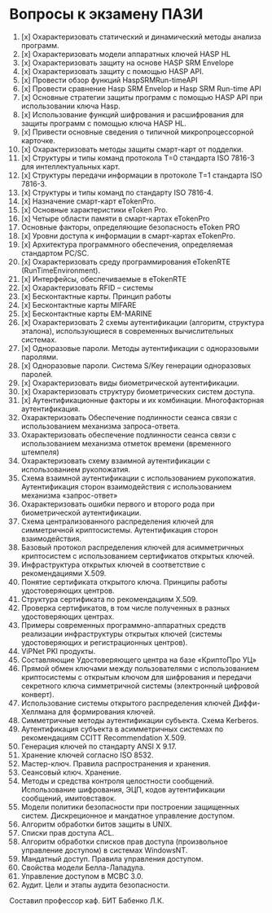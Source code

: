 # Вопросы к экзамену  ПАЗИ

1.  [x] Охарактеризовать статический и динамический методы анализа программ.
2.  [x] Охарактеризовать модели аппаратных ключей HASP HL
3.  [x] Охарактеризовать защиту на основе  HASP SRM Envelope
4.  [x] Охарактеризовать защиту с помощью HASP API.
5.  [x] Провести обзор функций HaspSRMRun-timeAPI
6.  [x] Провести сравнение Hasp SRM Envelop и Hasp SRM Run-time API
7.  [x] Основные стратегии защиты программ с помощью HASP API при использовании ключа Hasp.
8.  [x] Использование функций шифрования и расшифрования для защиты программ с помощью ключа HASP HL.
9. [x] Привести основные сведения о типичной микропроцессорной карточке.
10. [x] Охарактеризовать методы защиты смарт-карт от подделки.
11. [x] Структуры и типы команд протокола Т=0 стандарта ISO 7816-3 для интеллектуальных карт.
12. [x] Структуры передачи информации в протоколе Т=1 стандарта ISO 7816-3.
13. [x] Структуры и типы команд по стандарту ISO 7816-4.
14. [x] Назначение смарт-карт  eTokenPro.
15. [x] Основные характеристики eToken Pro.
16. [x] Четыре области  памяти в смарт-картах eTokenPro
17. Основные факторы, определяющие безопасность eToken PRO
18. [x] Уровни доступа к информации в смарт-картах eTokenPro.
19. [x] Архитектура программного обеспечения, определяемая стандартом PC/SC.
20. [x] Охарактеризовать среду программирования eTokenRTE (RunTimeEnvironment).
21. [x] Интерфейсы, обеспечиваемые в eTokenRTE
22. [x] Охарактеризовать RFID – системы
23. [x] Бесконтактные карты. Принцип работы
24. [x] Бесконтактные карты MIFARE
25. [x] Бесконтактные карты EM-MARINE
26. [x] Охарактеризовать 2 схемы аутентификации (алгоритм, структура эталона), использующиеся в современных вычислительных системах.
27. [x] Одноразовые пароли. Методы аутентификации с одноразовыми паролями.
28. [x] Одноразовые пароли. Система S/Key генерации одноразовых паролей.
29. [x] Охарактеризовать виды биометрической аутентификации.
30. [x] Охарактеризовать структуру биометрических систем доступа.
31. [x] Аутентификационные факторы и их комбинации. Многофакторная аутентификация.
32.  Охарактеризовать Обеспечение подлинности сеанса связи с использованием механизма запроса-ответа.
33.  Охарактеризовать обеспечение подлинности сеанса связи с использованием механизма отметок времени (временного штемпеля)
34.  Охарактеризовать схему взаимной аутентификации с использованием рукопожатия.
35.  Схема взаимной аутентификации с использованием рукопожатия. Аутентификация сторон взаимодействия с использованием механизма «запрос-ответ»
36.  Охарактеризовать ошибки первого и второго рода при биометрической аутентификации.
1.   Схема централизованного распределения ключей для симметричной криптосистемы. Аутентификация сторон взаимодействия.
2.   Базовый протокол распределения ключей для асимметричных криптосистем с использованием сертификатов открытых ключей.
3.   Инфраструктура открытых ключей в соответствие с рекомендациями X.509.
4.   Понятие сертификата открытого ключа. Принципы работы удостоверяющих центров.
5.   Структура сертификата по рекомендациям X.509.
6.   Проверка сертификатов, в том числе полученных в разных удостоверяющих центрах.
7.   Примеры современных программно-аппаратных средств реализации инфраструктуры открытых ключей (системы удостоверяющих и регистрационных центров).
8.   ViPNet PKI продукты.
9.   Составляющие Удостоверяющего центра на базе «КриптоПро УЦ»
10.  Прямой обмен ключами между пользователями с использованием криптосистемы с открытым ключом для шифрования и передачи секретного ключа симметричной системы (электронный цифровой конверт).
11.  Использование системы открытого распределения ключей Диффи-Хеллмана для формирования ключей.
12.  Симметричные методы аутентификации субъекта. Схема Kerberos.
13.  Аутентификация субъекта в асимметричных системах по рекомендациям CCITT Recommendation X.509.
14.  Генерация ключей по стандарту ANSI X 9.17.
15.  Хранение ключей согласно ISO 8532.
16.  Мастер-ключ. Правила распространения и хранения. 
17.  Сеансовый ключ.  Хранение. 
18.  Методы и средства контроля целостности сообщений. Использование шифрования, ЭЦП, кодов аутентификации сообщений,  имитовставок.
19.  Модели политики безопасности при построении защищенных систем. Дискреционное и мандатное управление доступом. 
20.  Алгоритм обработки битов защиты в UNIX.
21.  Списки прав доступа ACL.
22.  Алгоритм обработки списков прав доступа (произвольное управление доступом) в системах WindowsNT.
23.  Мандатный доступ. Правила управления доступом.
24.  Свойства модели Белла-Лападула.
25.  Управление доступом в МСВС 3.0. 
26.  Аудит. Цели и этапы аудита безопасности.

Составил профессор каф. БИТ      Бабенко Л.К.
